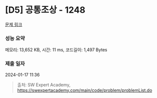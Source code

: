 # [D5] 공통조상 - 1248 

[문제 링크](https://swexpertacademy.com/main/code/problem/problemDetail.do?contestProbId=AV15PTkqAPYCFAYD) 

### 성능 요약

메모리: 13,652 KB, 시간: 11 ms, 코드길이: 1,497 Bytes

### 제출 일자

2024-01-17 11:36



> 출처: SW Expert Academy, https://swexpertacademy.com/main/code/problem/problemList.do